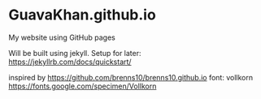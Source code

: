 # GuavaKhan.github.io
My website using GitHub pages

Will be built using jekyll. Setup for later: https://jekyllrb.com/docs/quickstart/

inspired by https://github.com/brenns10/brenns10.github.io
font: vollkorn https://fonts.google.com/specimen/Vollkorn
